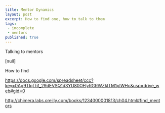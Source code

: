 ```yaml
---
title: Mentor Dynamics
layout: post
excerpt: How to find one, how to talk to them
tags:
 - incomplete
 - mentors
published: true
---
```


Talking to mentors

[null]

How to find

https://docs.google.com/spreadsheet/ccc?key=0Ag9TlqTh1_29dEVSQ1d3YU80OFIyRGRWZklTM1pIWHc&usp=drive_web#gid=0 

http://chimera.labs.oreilly.com/books/1234000001813/ch04.html#find_mentors
